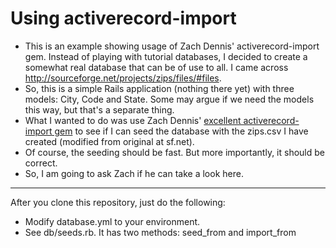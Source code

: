 Using activerecord-import
===================
* This is an example showing usage of Zach Dennis' activerecord-import gem. Instead of playing with tutorial databases, I decided to create a somewhat real database that can be of use to all. I came across http://sourceforge.net/projects/zips/files/#files. 
* So, this is a simple Rails application (nothing there yet) with three models: City, Code and State. Some may argue if we need the models this way, but that's a separate thing. 
* What I wanted to do was use Zach Dennis' [excellent activerecord-import gem](https://github.com/zdennis/activerecord-import/wiki/) to see if I can seed the database with the zips.csv I have created (modified from original at sf.net). 
* Of course, the seeding should be fast. But more importantly, it should be correct. 
* So, I am going to ask Zach if he can take a look here.
---
After you clone this repository, just do the following:
* Modify database.yml to your environment.
* See db/seeds.rb. It has two methods: seed_from and import_from
